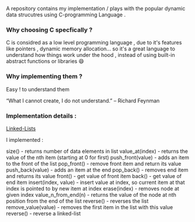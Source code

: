 A repository contains my implementation / plays with the popular dynamic data strucutres using C-programming Language .

### Why choosing C specfically ? 

C is considred as a low level programming language , due to it's features like pointers , dynamic memory allocation... so it's a great language to understand how things work under the hood , instead of using built-in abstract functions or libraries 😄

### Why implementing them ? 

Easy ! to understand them 

“What I cannot create, I do not understand.” – Richard Feynman
### Implementation details : 
[Linked-Lists](https://github.com/wassim31/C-Data-Structures/tree/master/Linked-lists)

I implemented : 

 size() - returns number of data elements in list 
 value_at(index) - returns the value of the nth item (starting at 0 for first)
 push_front(value) - adds an item to the front of the list
 pop_front() - remove front item and return its value
 push_back(value) - adds an item at the end
 pop_back() - removes end item and returns its value
 front() - get value of front item
 back() - get value of end item
 insert(index, value) - insert value at index, so current item at that index is pointed to by new item at index
 erase(index) - removes node at given index
 value_n_from_end(n) - returns the value of the node at nth position from the end of the list
 reverse() - reverses the list
 remove_value(value) - removes the first item in the list with this value
 reverse() - reverse a linked-list
